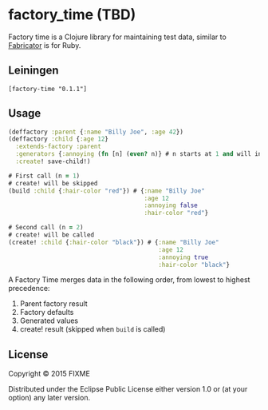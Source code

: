 # factory_time (TBD)

Factory time is a Clojure library for maintaining test data, similar to [Fabricator](http://www.fabricationgem.org/) is for Ruby.

## Leiningen

`[factory-time "0.1.1"]`

## Usage

```clojure
(deffactory :parent {:name "Billy Joe", :age 42})
(deffactory :child {:age 12}
  :extends-factory :parent
  :generators {:annoying (fn [n] (even? n)} # n starts at 1 and will increase by 1 every time function is called
  :create! save-child!)

# First call (n = 1)
# create! will be skipped
(build :child {:hair-color "red"}) # {:name "Billy Joe"
                                      :age 12
                                      :annoying false
                                      :hair-color "red"}

# Second call (n = 2)
# create! will be called
(create! :child {:hair-color "black"}) # {:name "Billy Joe"
                                          :age 12
                                          :annoying true
                                          :hair-color "black"}
```

A Factory Time merges data in the following order, from lowest to highest precedence:

1. Parent factory result
2. Factory defaults
3. Generated values
4. create! result (skipped when ```build``` is called)

## License

Copyright © 2015 FIXME

Distributed under the Eclipse Public License either version 1.0 or (at
your option) any later version.
